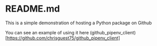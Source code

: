 # README.md
This is a simple demonstration of hosting a Python package on Github

You can see an example of using it here (github_pipenv_client)[https://github.com/chrisguest75/github_pipenv_client]

